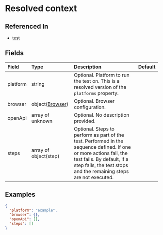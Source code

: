 
# Resolved context



## Referenced In

- [test](/docs/references/schemas/test)

## Fields

Field | Type | Description | Default
:-- | :-- | :-- | :--
platform | string | Optional. Platform to run the test on. This is a resolved version of the `platforms` property. | 
browser | object([Browser](/docs/references/schemas/browser)) | Optional. Browser configuration. | 
openApi | array of unknown | Optional. No description provided. | 
steps | array of object(step) | Optional. Steps to perform as part of the test. Performed in the sequence defined. If one or more actions fail, the test fails. By default, if a step fails, the test stops and the remaining steps are not executed. | 

## Examples

```json
{
  "platform": "example",
  "browser": {},
  "openApi": [],
  "steps": []
}
```

